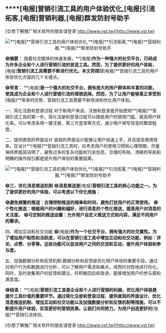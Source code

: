## ****[电报]**营销引流工具的用户体验优化,**[电报]**引流拓客,**[电报]**营销利器,**[电报]**群发防封号助手**

[😍想了解推广相关软件的朋友请登录 http://www.vst.tw](http://www.vst.tw)

 <center><img src="https://vst.tw/MP4/tuiguang/png/4.png" alt="**[电报]**营销引流工具的用户体验优化,**[电报]**引流拓客,**[电报]**营销利器,**[电报]**群发防封号助手"></center>

**😄摘要：**
随着社交媒体的快速发展，**[电报]**作为一种强大的社交平台，已经成为许多企业和个人进行营销引流的首选工具。然而，为了提供更好的用户体验，**[电报]**营销引流工具需要不断进行优化。本文将探讨**[电报]**营销引流工具的用户体验优化方面的几个关键点。

**😄导言：**
**[电报]**是一个强大的社交平台，拥有庞大的用户群体和丰富的功能，使其成为企业和个人进行营销引流的理想选择。然而，为了让用户能够真正享受到**[电报]**带来的优势，营销引流工具需要不断改进和优化用户体验。

一、简化注册和登录过程
对于新用户来说，注册和登录是开始使用**[电报]**营销引流工具的第一步。简化注册和登录过程可以降低用户的使用门槛，提高用户转化率。可以考虑采用一键注册、第三方登录等方式，减少用户填写信息的繁琐程度。

二、提供直观的界面设计
直观的界面设计能够让用户快速上手，并且提高使用效率。在设计**[电报]**营销引流工具时，应考虑用户的使用习惯和心理预期，尽量保持界面简洁明了，避免过多的复杂功能和冗余信息。合理的布局、清晰的导航和明确的操作指引都是提升用户体验的重要因素。

 <center><img src="https://vst.tw/MP4/tuiguang/png/6.png" alt="**[电报]**营销引流工具的用户体验优化,**[电报]**引流拓客,**[电报]**营销利器,**[电报]**群发防封号助手"></center>

**😄三、优化消息推送机制**
**😄消息推送是**[电报]**营销引流工具的核心功能之一。为了提供更好的用户体验，可以考虑以下优化措施：**

**😄避免频繁的推送：合理控制推送的频率和时间，避免打扰用户的正常使用。**
**😄个性化推送：根据用户的兴趣和偏好，进行消息的个性化推送，提高用户对消息的关注度。**
**😄可定制的推送设置：允许用户自定义推送方式和内容，满足不同用户的需求。**

四、增加互动和社交功能
**😄**[电报]**作为一个社交平台，拥有强大的社交属性。为了增加用户粘性和活跃度，可以在营销引流工具中增加互动和社交功能，例如：评论、点赞、分享等。这些功能可以促进用户之间的交流和互动，提升用户体验和参与度。**

五、加强数据分析和反馈机制
数据分析和反馈是优化用户体验的重要手段。通过对用户行为和数据进行分析，可以了解用户需求和痛点，进而针对性地进行优化。同时，及时收集用户的反馈和建议，并积极回应和改进，能够增加用户的参与感和满意度。

**😄结语：**
**[电报]**营销引流工具是企业和个人进行营销的利器，优化用户体验是提升工具价值的重要环节。通过简化注册和登录过程、提供直观的界面设计、优化消息推送机制、增加互动和社交功能以及加强数据分析和反馈机制等措施，可以不断提升用户体验，实现更好的营销效果。让我们共同努力，为用户创造更好的**[电报]**营销引流体验。

[😍想了解推广相关软件的朋友请登录 http://www.vst.tw](http://www.vst.tw)



